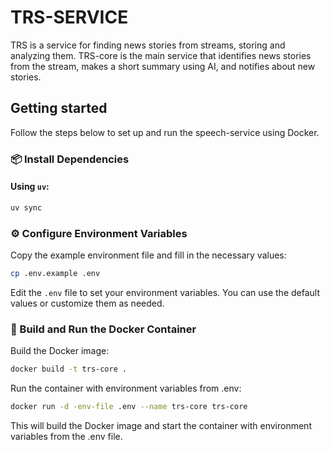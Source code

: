 # TRS-SERVICE
TRS is a service for finding news stories from streams, storing and analyzing them. TRS-core is the main service that identifies news stories from the stream, makes a short summary using AI, and notifies about new stories.


## Getting started
Follow the steps below to set up and run the speech-service using Docker.

### 📦 Install Dependencies

#### Using `uv`:
```bash
uv sync
```
   
### ⚙️ Configure Environment Variables

Copy the example environment file and fill in the necessary values:

```bash
cp .env.example .env
```

Edit the `.env` file to set your environment variables. You can use the default values or customize them as needed.

### 🐳 Build and Run the Docker Container

Build the Docker image:

```bash
docker build -t trs-core .
```

Run the container with environment variables from .env:

```bash
docker run -d -env-file .env --name trs-core trs-core
```

This will build the Docker image and start the container with environment variables from the .env file.
